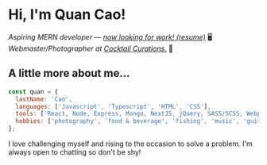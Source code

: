# Hi, I'm Quan Cao!

_Aspiring MERN developer — [now looking for work! _(resume)_](https://www.qcao.dev)_ 🖥️   
_Webmaster/Photographer at [Cocktail Curations.](https://www.cocktailcurations-shop.com)_ 📸

## A little more about me...

```javascript
const quan = {
  lastName: 'Cao',
  languages: ['Javascript', 'Typescript', 'HTML', 'CSS'],
  tools: ['React, Node, Express, Mongo, NextJS, jQuery, SASS/SCSS, Webpack, Framer Motion, Photoshop'],
  hobbies: ['photography', 'food & beverage', 'fishing', 'music', 'guitars', 'gaming', 'technology']
};
```

I love challenging myself and rising to the occasion to solve a problem. I'm always open to chatting so don't be shy!
